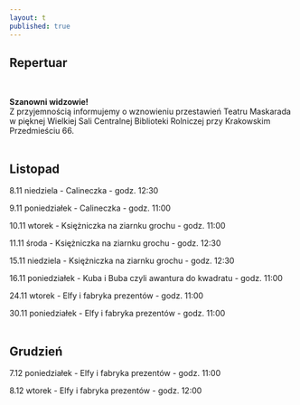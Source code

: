 ```yaml
---
layout: t
published: true
---
```




## Repertuar  

<br />

**Szanowni widzowie!**  
Z przyjemnością informujemy o wznowieniu przestawień Teatru Maskarada  
w pięknej Wielkiej Sali Centralnej Biblioteki Rolniczej przy Krakowskim Przedmieściu 66.
<br /><br />

## Listopad

8.11 niedziela - Calineczka - godz. 12:30  

9.11 poniedziałek - Calineczka - godz. 11:00  

10.11 wtorek - Księżniczka na ziarnku grochu - godz. 11:00  

11.11 środa - Księżniczka na ziarnku grochu - godz. 12:30  

15.11 niedziela - Księżniczka na ziarnku grochu - godz. 12:30  

16.11 poniedziałek - Kuba i Buba czyli awantura do kwadratu - godz. 11:00  

24.11 wtorek - Elfy i fabryka prezentów - godz. 11:00  

30.11 poniedziałek - Elfy i fabryka prezentów - godz. 11:00  
<br />  

## Grudzień

7.12 poniedziałek - Elfy i fabryka prezentów - godz. 11:00  

8.12 wtorek - Elfy i fabryka prezentów - godz. 12:00

